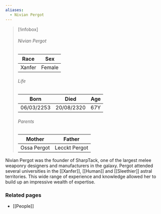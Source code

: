 ```yaml
---
aliases:
  - Nivian Pergot
---
```


> [!infobox]
> ###### Nivian Pergot
> | Race | Sex |
> | ----- | -----|
> | Xanfer | Female |
> ###### Life
> | Born | Died | Age |
> | ----- | ----- | ----- |
> | 06/03/2253 | 20/08/2320 | 67Y |
> ###### Parents
> | Mother | Father |
> | ----- | ----- |
> | Ossa Pergot | Lecckt Pergot |

Nivian Pergot was the founder of SharpTack, one of the largest melee weaponry designers and manufacturers in the galaxy. Pergot attended several universities in the [[Xanfer]], [[Human]] and [[Sleethier]] astral territories. This wide range of experience and knowledge allowed her to build up an impressive wealth of expertise.


### Related pages

- [[People]]